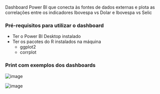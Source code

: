 
Dashboard Power BI que conecta às fontes de dados externas e plota as correlações entre os indicadores Ibovespa vs Dolar e Ibovespa vs Selic

### Pré-requisitos para utilizar o dashboard
- Ter o Power BI Desktop instalado
- Ter os pacotes do R instalados na máquina
  - ggplot2
  - corrplot

### Print com exemplos dos dashboards
![image](https://user-images.githubusercontent.com/12200047/184997611-9338d339-dce4-4299-9da5-1ad00f3fea36.png)

![image](https://user-images.githubusercontent.com/12200047/184997696-476d9abe-c787-4132-9ef7-90dfc289fadd.png)
